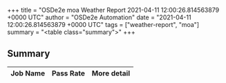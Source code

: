 +++
title = "OSDe2e moa Weather Report 2021-04-11 12:00:26.814563879 +0000 UTC"
author = "OSDe2e Automation"
date = "2021-04-11 12:00:26.814563879 +0000 UTC"
tags = ["weather-report", "moa"]
summary = "<table class=\"summary\"></table>"
+++
## Summary

| Job Name | Pass Rate | More detail |
|----------|-----------|-------------|



